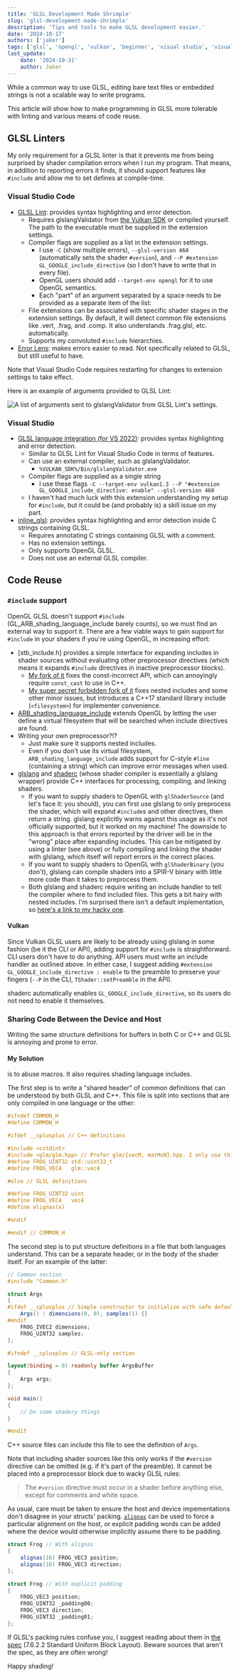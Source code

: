 ```yaml
---
title: 'GLSL Development Made Shrimple'
slug: 'glsl-development-made-shrimple'
description: 'Tips and tools to make GLSL development easier.'
date: '2024-10-17'
authors: ['jaker']
tags: ['glsl', 'opengl', 'vulkan', 'beginner', 'visual studio', 'visual studio code', 'article']
last_update:
    date: '2024-10-31'
    author: Jaker
---
```


While a common way to use GLSL, editing bare text files or embedded strings is not a scalable way to write programs.

This article will show how to make programming in GLSL more tolerable with linting and various means of code reuse.

<!-- truncate -->

## GLSL Linters

My only requirement for a GLSL linter is that it prevents me from being surprised by shader compilation errors when I run my program. That means, in addition to reporting errors it finds, it should support features like `#include` and allow me to set defines at compile-time.

### Visual Studio Code

- [GLSL Lint](https://marketplace.visualstudio.com/items?itemName=dtoplak.vscode-glsllint): provides syntax highlighting and error detection.
  - Requires glslangValidator from [the Vulkan SDK](https://www.lunarg.com/vulkan-sdk/) or compiled yourself. The path to the executable must be supplied in the extension settings.
  - Compiler flags are supplied as a list in the extension settings.
    - I use `-C` (show multiple errors), `--glsl-version 460` (automatically sets the shader `#version`), and `--P #extension GL_GOOGLE_include_directive` (so I don't have to write that in every file).
    - OpenGL users should add `--target-env opengl` for it to use OpenGL semantics.
    - Each "part" of an argument separated by a space needs to be provided as a separate item of the list:
  - File extensions can be associated with specific shader stages in the extension settings. By default, it will detect common file extensions like .vert, .frag, and .comp. It also understands .frag.glsl, etc. automatically.
  - Supports my convoluted `#include` hierarchies.
- [Error Lens](https://marketplace.visualstudio.com/items?itemName=usernamehw.errorlens): makes errors easier to read. Not specifically related to GLSL, but still useful to have.

Note that Visual Studio Code requires restarting for changes to extension settings to take effect.

Here is an example of arguments provided to GLSL Lint:

![A list of arguments sent to glslangValidator from GLSL Lint's settings.](glslangValidatorArgs.png)

### Visual Studio

- [GLSL language integration (for VS 2022)](https://marketplace.visualstudio.com/items?itemName=DanielScherzer.GLSL2022): provides syntax highlighting and error detection.
  - Similar to GLSL Lint for Visual Studio Code in terms of features.
  - Can use an external compiler, such as glslangValidator.
    - `%VULKAN_SDK%/Bin/glslangValidator.exe`
  - Compiler flags are supplied as a single string
    - I use these flags `-C --target-env vulkan1.3 --P "#extension GL_GOOGLE_include_directive: enable" --glsl-version 460`
  - I haven't had much luck with this extension understanding my setup for `#include`, but it could be (and probably is) a skill issue on my part.
- [inline_glsl](https://marketplace.visualstudio.com/items?itemName=kristian-r.inlineglsl): provides syntax highlighting and error detection inside C strings containing GLSL.
  - Requires annotating C strings containing GLSL with a comment.
  - Has no extension settings.
  - Only supports OpenGL GLSL.
  - Does not use an external GLSL compiler.

## Code Reuse

### `#include` support

OpenGL GLSL doesn't support `#include` (GL_ARB_shading_language_include barely counts), so we must find an external way to support it. There are a few viable ways to gain support for `#include` in your shaders if you're using OpenGL, in increasing effort:

- [stb_include.h] provides a simple interface for expanding includes in shader sources without evaluating other preprocessor directives (which means it expands `#include` directives in inactive preprocessor blocks).
  - [My fork of it](https://github.com/nothings/stb/pull/1336) fixes the const-incorrect API, which can annoyingly require `const_cast` to use in C++.
  - [My super secret forbidden fork of it](https://github.com/JuanDiegoMontoya/Frogfood/blob/main/vendor/stb_include.h) fixes nested includes and some other minor issues, but introduces a C++17 standard library include (`<filesystem>`) for implementer convenience.
- [ARB_shading_language_include](https://registry.khronos.org/OpenGL/extensions/ARB/ARB_shading_language_include.txt) extends OpenGL by letting the user define a virtual filesystem that will be searched when include directives are found.
- Writing your own preprocessor?!?
  - Just make sure it supports nested includes.
  - Even if you don't use its virtual filesystem, `ARB_shading_language_include` adds support for C-style `#line` (containing a string) which can improve error messages when used.
- [glslang](https://github.com/KhronosGroup/glslang) and [shaderc](https://github.com/google/shaderc) (whose shader compiler is essentially a glslang wrapper) provide C++ interfaces for processing, compiling, and linking shaders.
  - If you want to supply shaders to OpenGL with `glShaderSource` (and let's face it: you should), you can first use glslang to only preprocess the shader, which will expand `#include`s and other directives, then return a string. glslang explicitly warns against this usage as it's not officially supported, but it worked on my machine! The downside to this approach is that errors reported by the driver will be in the "wrong" place after expanding includes. This can be mitigated by using a linter (see above) or fully compiling and linking the shader with glslang, which itself will report errors in the correct places.
  - If you want to supply shaders to OpenGL with `glShaderBinary` (you don't), glslang can compile shaders into a SPIR-V binary with little more code than it takes to preprocess them.
  - Both glslang and shaderc require writing an include handler to tell the compiler where to find included files. This gets a bit hairy with nested includes. I'm surprised there isn't a default implementation, so [here's a link to my hacky one](https://github.com/JuanDiegoMontoya/Frogfood/blob/main/src/Fvog/Shader2.cpp#L70-L116).

#### Vulkan

Since Vulkan GLSL users are likely to be already using glslang in some fashion (be it the CLI or API), adding support for `#include` is straightforward. CLI users don't have to do anything. API users must write an include handler as outlined above. In either case, I suggest adding `#extension GL_GOOGLE_include_directive : enable` to the preamble to preserve your fingers (`--P` in the CLI, `TShader::setPreamble` in the API).

shaderc automatically enables `GL_GOOGLE_include_directive`, so its users do not need to enable it themselves.

### Sharing Code Between the Device and Host

Writing the same structure definitions for buffers in both C or C++ and GLSL is annoying and prone to error.

#### My Solution

is to abuse macros. It also requires shading language includes.

The first step is to write a "shared header" of common definitions that can be understood by both GLSL and C++. This file is split into sections that are only compiled in one language or the other:

```glsl
#ifndef COMMON_H
#define COMMON_H

#ifdef __cplusplus // C++ definitions

#include <cstdint>
#include <glm/glm.hpp> // Prefer glm/{vecM, matMxN}.hpp. I only use this for brevity
#define FROG_UINT32 std::uint32_t
#define FROG_VEC4   glm::vec4

#else // GLSL definitions

#define FROG_UINT32 uint
#define FROG_VEC4   vec4
#define alignas(x)

#endif

#endif // COMMON_H
```

The second step is to put structure definitions in a file that both languages understand. This can be a separate header, or in the body of the shader itself. For an example of the latter:

```glsl
// Common section
#include "Common.h"

struct Args
{
#ifdef __cplusplus // Simple constructor to initialize with safe defaults
    Args() : dimensions(0, 0), samples(1) {}
#endif
    FROG_IVEC2 dimensions;
    FROG_UINT32 samples;
};

#ifndef __cplusplus // GLSL-only section

layout(binding = 0) readonly buffer ArgsBuffer
{
    Args args;
};

void main()
{
    // Do some shadery things
}

#endif
```

C++ source files can include this file to see the definition of `Args`.

Note that including shader sources like this only works if the `#version` directive can be omitted (e.g. if it's part of the preamble). It cannot be placed into a preprocessor block due to wacky GLSL rules:
> The `#version` directive must occur in a shader before anything else, except for comments and white space.

As usual, care must be taken to ensure the host and device impementations don't disagree in your structs' packing. [`alignas`](https://en.cppreference.com/w/cpp/language/alignas) can be used to force a particular alignment on the host, or explicit padding words can be added where the device would otherwise implicitly assume there to be padding.

```glsl
struct Frog // With alignas
{
    alignas(16) FROG_VEC3 position;
    alignas(16) FROG_VEC3 direction;
};
```

```glsl
struct Frog // With explicit padding
{
    FROG_VEC3 position;
    FROG_UINT32 _padding00;
    FROG_VEC3 direction;
    FROG_UINT32 _padding01;
};
```

If GLSL's packing rules confuse you, I suggest reading about them in [the spec](https://registry.khronos.org/OpenGL/specs/gl/glspec46.core.pdf#page=168) (7.6.2.2 Standard Uniform Block Layout). Beware sources that aren't the spec, as they are often wrong!

Happy shading!

